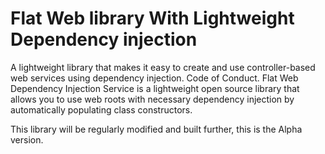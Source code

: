 # Flat Web library With Lightweight Dependency injection

A lightweight library that makes it easy to create and use controller-based web services using dependency injection.
Code of Conduct. Flat Web Dependency Injection Service is a lightweight open source library that allows you to use 
web roots with necessary dependency injection by automatically populating class constructors.

This library will be regularly modified and built further, this is the Alpha version.